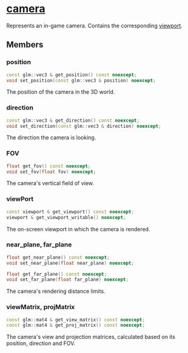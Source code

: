 # [camera](camera.hpp)

Represents an in-game camera. Contains the corresponding [viewport](impl/viewport.md).

## Members

### position

```cpp
const glm::vec3 & get_position() const noexcept;
void set_position(const glm::vec3 & position) noexcept;
```

The position of the camera in the 3D world.

### direction

```cpp
const glm::vec3 & get_direction() const noexcept;
void set_direction(const glm::vec3 & direction) noexcept;
```

The direction the camera is looking.

### FOV

```cpp
float get_fov() const noexcept;
void set_fov(float fov) noexcept;
```

The camera's vertical field of view.

### viewPort

```cpp
const viewport & get_viewport() const noexcept;
viewport & get_viewport_writable() noexcept;
```

The on-screen viewport in which the camera is rendered.

### near_plane, far_plane

```cpp
float get_near_plane() const noexcept;
void set_near_plane(float near_plane) noexcept;

float get_far_plane() const noexcept;
void set_far_plane(float far_plane) noexcept;
```

The camera's rendering distance limits.

### viewMatrix, projMatrix

```cpp
const glm::mat4 & get_view_matrix() const noexcept;
const glm::mat4 & get_proj_matrix() const noexcept;
```

The camera's view and projection matrices, calculated based on its position, direction and FOV.